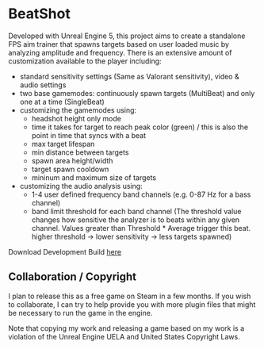 # BeatShot

Developed with Unreal Engine 5, this project aims to create a standalone FPS aim trainer that spawns targets based on user loaded music by analyzing amplitude and frequency. There is an extensive amount of customization available to the player including:
- standard sensitivity settings (Same as Valorant sensitivity), video & audio settings
- two base gamemodes: continuously spawn targets (MultiBeat) and only one at a time (SingleBeat)
- customizing the gamemodes using:
  - headshot height only mode
  - time it takes for target to reach peak color (green) / this is also the point in time that syncs with a beat
  - max target lifespan
  - min distance between targets
  - spawn area height/width
  - target spawn cooldown
  - mininum and maximum size of targets
- customizing the audio analysis using:
  - 1-4 user defined frequency band channels (e.g. 0-87 Hz for a bass channel)
  - band limit threshold for each band channel (The threshold value changes how sensitive the analyzer is to beats within any given channel. Values greater than Threshold * Average trigger this beat. higher threshold -> lower sensitivity -> less targets spawned)
  
Download Development Build [here](https://drive.google.com/file/d/1H22dziK-WYdPmmlP7ToBA5WuJ6Isj9PQ/view?usp=sharing)

## Collaboration / Copyright

I plan to release this as a free game on Steam in a few months. If you wish to collaborate, I can try to help provide you with more plugin files that might be necessary to run the game in the engine.

Note that copying my work and releasing a game based on my work is a violation of the Unreal Engine UELA and United States Copyright Laws.
